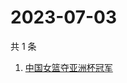 # 2023-07-03

共 1 条

<!-- BEGIN -->
<!-- 最后更新时间 Mon Jul 03 2023 07:07:55 GMT+0800 (China Standard Time) -->

1. [中国女篮夺亚洲杯冠军](https://www.zhihu.com/search?q=中国女篮夺亚洲杯冠军)

<!-- END -->
